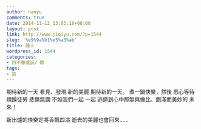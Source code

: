 ```yaml
---
author: nanyu
comments: true
date: 2014-11-12 13:03:18+00:00
layout: post
link: http://www.jiqiyu.com/?p=1544
slug: '%e9%9a%b1%e5%a3%ab'
title: 隱士
wordpress_id: 1544
categories:
- 四不像或詩/ 歌
tags:
- 逃
---
```


期待新的一天
看見、發現
新的美麗
期待新的一天。
煮一鍋快樂，然後
悉心等待
煩躁徒勞
悲傷無謂
不如我們一起
一起
逃遁到心中那無與倫比、飽滿而美妙的
未來！

新出爐的快樂定將香飄四溢
逝去的美麗也會回來……
